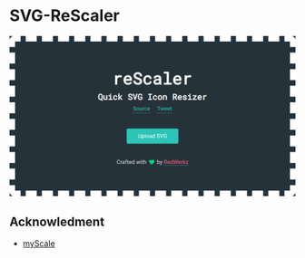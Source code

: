 # SVG-ReScaler

![screenshot](https://github.com/zkrew-red/svg-rescaler/blob/assets/screenshot.png)

## Acknowledment

- [myScale](https://webkul.github.io/myscale/)

